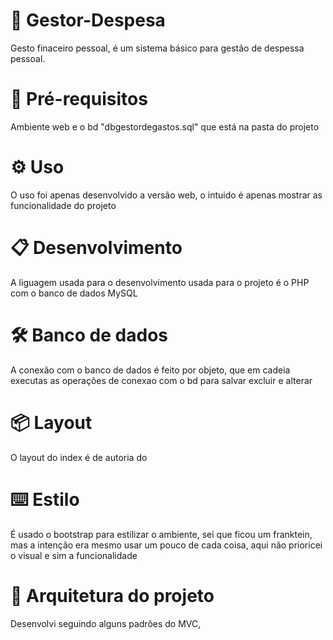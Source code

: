 # 🚀 Gestor-Despesa

Gesto finaceiro pessoal, é um sistema básico para gestão de despessa pessoal.

# 🔧 Pré-requisitos

Ambiente web e o bd "dbgestordegastos.sql" que está na pasta do projeto

# ⚙️ Uso

O uso foi apenas desenvolvido a versão web, o intuido é apenas mostrar as funcionalidade do projeto

# 📋 Desenvolvimento

A liguagem usada para o desenvolvimento usada para o projeto é o PHP com o banco de dados MySQL

# 🛠️ Banco de dados

A conexão com o banco de dados é feito por objeto, que em cadeia executas as operações de conexao com o bd para salvar excluir e alterar

# 📦 Layout

O layout do index é de autoria do 

# ⌨️ Estilo

É usado o bootstrap para estilizar o ambiente, sei que ficou um franktein, mas a intenção era mesmo usar um pouco de cada coisa, aqui não prioricei o visual e sim a funcionalidade

# 📌 Arquitetura do projeto

Desenvolvi seguindo alguns padrões do MVC, 
